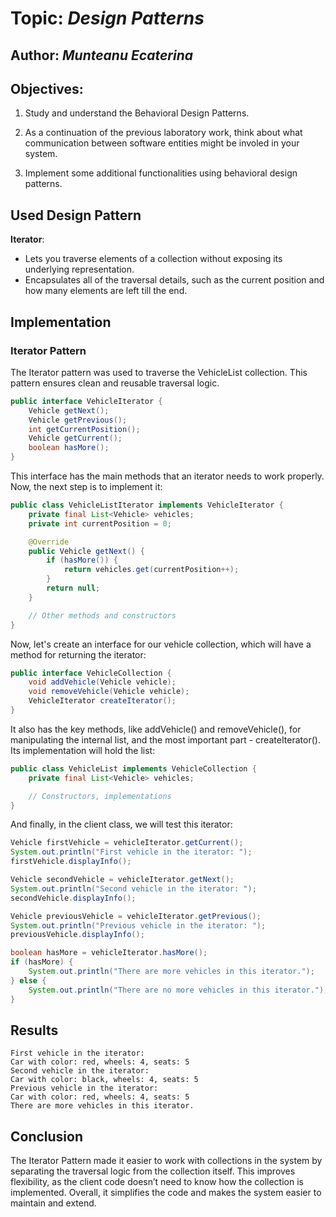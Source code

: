 # Topic: *Design Patterns*
Author: *Munteanu Ecaterina*
------
## Objectives:
1. Study and understand the Behavioral Design Patterns.

2. As a continuation of the previous laboratory work, think about what communication between software entities might be involed in your system.

3. Implement some additional functionalities using behavioral design patterns.

## Used Design Pattern
**Iterator**:
   - Lets you traverse elements of a collection without exposing its underlying representation.
   - Encapsulates all of the traversal details, such as the current position and how many elements are left till the end.
     
## Implementation

### Iterator Pattern
The Iterator pattern was used to traverse the VehicleList collection. This pattern ensures clean and reusable traversal logic.
```java
public interface VehicleIterator {
    Vehicle getNext();
    Vehicle getPrevious();
    int getCurrentPosition();
    Vehicle getCurrent();
    boolean hasMore();
}
```
This interface has the main methods that an iterator needs to work properly.
Now, the next step is to implement it:
```java
public class VehicleListIterator implements VehicleIterator {
    private final List<Vehicle> vehicles;
    private int currentPosition = 0;

    @Override
    public Vehicle getNext() {
        if (hasMore()) {
            return vehicles.get(currentPosition++);
        }
        return null;
    }

    // Other methods and constructors
}
```
Now, let's create an interface for our vehicle collection, which will have a method for returning the iterator:
```java
public interface VehicleCollection {
    void addVehicle(Vehicle vehicle);
    void removeVehicle(Vehicle vehicle);
    VehicleIterator createIterator();
}
```
It also has the key methods, like addVehicle() and removeVehicle(), for manipulating the internal list, and the most important part - createIterator().
Its implementation will hold the list:
```java
public class VehicleList implements VehicleCollection {
    private final List<Vehicle> vehicles;

    // Constructors, implementations
}
```
And finally, in the client class, we will test this iterator:
```java
Vehicle firstVehicle = vehicleIterator.getCurrent();
System.out.println("First vehicle in the iterator: ");
firstVehicle.displayInfo();

Vehicle secondVehicle = vehicleIterator.getNext();
System.out.println("Second vehicle in the iterator: ");
secondVehicle.displayInfo();

Vehicle previousVehicle = vehicleIterator.getPrevious();
System.out.println("Previous vehicle in the iterator: ");
previousVehicle.displayInfo();

boolean hasMore = vehicleIterator.hasMore();
if (hasMore) {
    System.out.println("There are more vehicles in this iterator.");
} else {
    System.out.println("There are no more vehicles in this iterator.");
}
```

## Results
```
First vehicle in the iterator: 
Car with color: red, wheels: 4, seats: 5
Second vehicle in the iterator: 
Car with color: black, wheels: 4, seats: 5
Previous vehicle in the iterator: 
Car with color: red, wheels: 4, seats: 5
There are more vehicles in this iterator.
```

## Conclusion

The Iterator Pattern made it easier to work with collections in the system by separating the traversal logic from the collection itself. 
This improves flexibility, as the client code doesn’t need to know how the collection is implemented. Overall, it simplifies the code 
and makes the system easier to maintain and extend.
